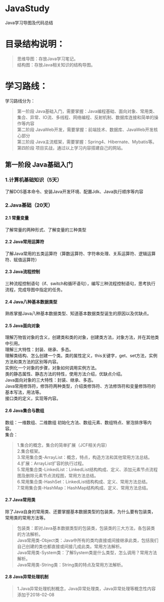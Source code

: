 # JavaStudy
Java学习导图及代码总结

# 目录结构说明：
> 思维导图：存放Java学习笔记。</br>
> 结构图：存放Java相关知识的结构导图。</br>

# 学习路线：
学习路线分为：
> 第一阶段 Java基础入门，需要掌握：Java编程基础、面向对象、常用类、集合、异常、IO流、多线程、网络编程、反射机制、数据库连接和简单的操作等内容</br>
> 第二阶段 JavaWeb开发，需要掌握：前端技术、数据库、JavaWeb开发核心部分</br>
> 第三阶段 Java主流框架，需要掌握：Spring4、Hibernate、Mybatis等。</br>
> 第四阶段 项目实战，通过以上学习内容搭建自己的网站。</br>

## 第一阶段 Java基础入门

### 1.计算机基础知识（5天）
了解DOS基本命令、安装Java开发环境、配置Jdk、Java执行顺序等内容

### 2.Java基础（20天）

#### 2.1 常量变量
了解常量的两种形式、了解变量的三种类型

#### 2.2 Java常用运算符
了解Java常用的五类运算符（算数运算符、字符串处理、关系运算符、逻辑运算符、赋值运算符）

#### 2.3 Java流程控制
三种流程控制语句（if、switch和循环语句），编写三种流程控制语句，思考执行流程，完成导图中指定的任务。

#### 2.4 Java八种基本数据类型
熟练掌握Java八种基本数据类型、知道基本数据类型诞生的原因以及优缺点。

#### 2.5 Java面向对象
理解万物皆对象的含义，创建类和类的对象，创建类方法，对象方法，并在其他类中引用。</br>
理解三大特性：封装、继承、多态。</br>
理解类结构、怎么创建一个类。类的属性定义，this关键字，get、set方法，实例方法和类方法的区别等内容。</br>
实例化一个对象的步骤，对象如何调用实例方法。</br>
类的静态属性、静态方法的特性，使用方法介绍，优缺点介绍。</br>
Java面向对象的三大特性：封装、继承、多态。</br>
Java常用修饰符，修饰符两种类型，介绍类修饰符、方法修饰符和变量修饰符的基本写法，用法等。</br>
接口类的定义，实现等内容。

#### 2.6 Java集合与数组
数组：一维数组、二维数组 初始化方法、数组元素、数组特点、冒泡排序等内容。</br>
集合：</br>
> 1.集合的概念，集合的简单扩展（JCF相关内容）</br>
> 2.集合框架。</br>
> 3.常用集合类-ArrayList：概念，特点，构造方法和其他常用方法总结。</br>
> 4.扩展：ArrayList扩容的执行过程。</br>
> 5.常用集合类-LinkedList：LinkedList结构构成、定义、添加元素节点流程图及删除元素节点流程图，常用方法总结。</br>
> 6.常用集合类-HashSet：LinkedList结构构成、定义、常用方法总结。</br>
> 7.常用集合类-HashMap：HashMap结构构成、定义、常用方法总结。</br>

#### 2.7 Java常用类
除了Java自身的常用类、还要掌握基本数据类型的包装类，为什么要有包装类，常用类的常用方法等。
> 包装类：即对Java基本数据类型的包装类，包装类的三大方法，各包装类的方法解析。</br>
> Java常用类-Object类：Java中所有的类均直接或间接继承此类，包括我们自己创建的类也都直接或间接几成此类。常用方法解析。</br>
> Java常用类-System类：了解System类是什么类型，怎么调用？常用方法解析。</br>
> Java常用类-String类：String类的特点及常用方法解析。</br>

#### 2.8 Java异常处理机制
> 1.Java异常处理机制概念，Java异常处理类，Java异常处理等概念性内容 添加于2018-02-08</br>